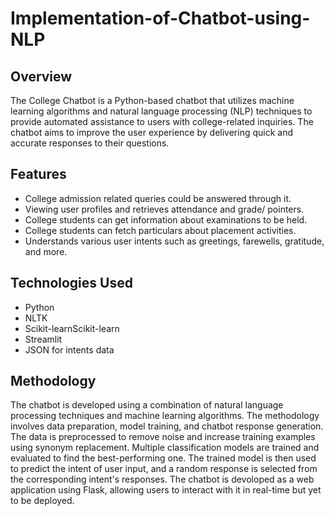 # Implementation-of-Chatbot-using-NLP

<h2>Overview</h2>
The College Chatbot is a Python-based chatbot that utilizes machine learning algorithms and natural language processing (NLP) techniques to provide automated assistance to users with college-related inquiries. The chatbot aims to improve the user experience by delivering quick and accurate responses to their questions.

<h2>Features</h2>
<ul>
  <li>College admission related queries could be answered through it. </li>
   <li>Viewing user profiles and retrieves attendance and grade/ pointers.</li>
   <li>College students can get information about examinations to be held.</li>
   <li>College students can fetch particulars about placement activities. </li>
  <li>Understands various user intents such as greetings, farewells, gratitude, and more.</li>
</ul>

<h2>Technologies Used</h2>
<ul>
  <li>Python</li>
   <li>NLTK</li>
   <li>Scikit-learnScikit-learn</li>
   <li>Streamlit </li>
  <li>JSON for intents data</li>
</ul>

<h2>Methodology</h2>
The chatbot is developed using a combination of natural language processing techniques and machine learning algorithms. The methodology involves data preparation, model training, and chatbot response generation. The data is preprocessed to remove noise and increase training examples using synonym replacement. Multiple classification models are trained and evaluated to find the best-performing one. The trained model is then used to predict the intent of user input, and a random response is selected from the corresponding intent's responses. The chatbot is devoloped as a web application using Flask, allowing users to interact with it in real-time but yet to be deployed.
